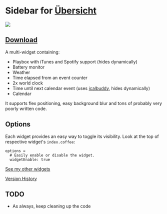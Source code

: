 # Sidebar for [Übersicht](http://tracesof.net/uebersicht/)

![](http://static1.squarespace.com/static/56390e05e4b0faef9e987c3a/t/56f05b14c6fc086f453e6603/1458592541066/mpr-mockup-04.jpg?format=1500w)

## [Download](https://github.com/Pe8er/Sidebar.Widget/raw/master/Sidebar.widget.zip)

A multi-widget containing:
- Playbox with iTunes and Spotify support (hides dynamically)
- Battery monitor
- Weather
- Time elapsed from an event counter
- 2x world clock
- Time until next calendar event (uses [icalbuddy](http://hasseg.org/icalBuddy/), hides dynamically)
- Calendar

It supports flex positioning, easy background blur and tons of probably very poorly written code.

## Options

Each widget provides an easy way to toggle its visibility. Look at the top of respective widget's `index.coffee`:

```
options =
  # Easily enable or disable the widget.
  widgetEnable: true
```

[See my other widgets](https://github.com/Pe8er/Ubersicht-Widgets)

[Version History](https://github.com/Pe8er/Sidebar.Widget/wiki/Version-History)

## TODO

- As always, keep cleaning up the code
